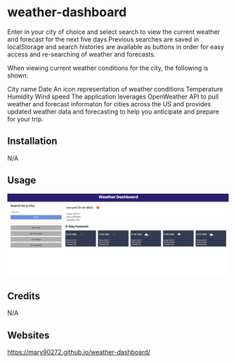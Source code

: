 # weather-dashboard
Enter in your city of choice and select search to view the current weather and forecast for the next five days.Previous searches are saved in localStorage and search histories are available as buttons in order for easy access and re-searching of weather and forecasts.

When viewing current weather conditions for the city, the following is shown:

City name
Date
An icon representation of weather conditions
Temperature
Humidity
Wind speed
The application leverages OpenWeather API to pull weather and forecast informaton for cities across the US and provides updated weather data and forecasting to help you anticipate and prepare for your trip.
## Installation
N/A

## Usage
![alt text](assets/images/screenshot.png)

## Credits
N/A
## Websites 
https://mary90272.github.io/weather-dashboard/
